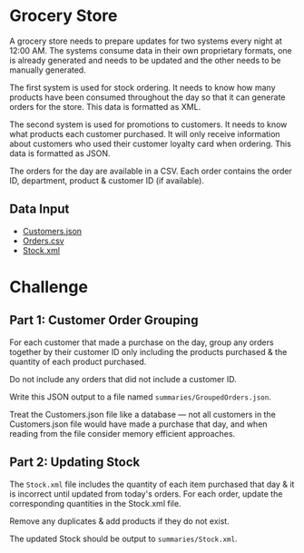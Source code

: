 # Grocery Store
A grocery store needs to prepare updates for two systems every night at 12:00 AM. The systems consume data in their own proprietary formats, one is already generated and needs to be updated and the other needs to be manually generated.

The first system is used for stock ordering. It needs to know how many products have been consumed throughout the day so that it can generate orders for the store. This data is formatted as XML.

The second system is used for promotions to customers. It needs to know what products each customer purchased. It will only receive information about customers who used their customer loyalty card when ordering. This data is formatted as JSON.

The orders for the day are available in a CSV. Each order contains the order ID, department, product & customer ID (if available).

## Data Input
- [Customers.json](./data/Customers.json)
- [Orders.csv](./data/Orders.csv)
- [Stock.xml](./data/Stock.xml)


# Challenge
## Part 1: Customer Order Grouping
For each customer that made a purchase on the day, group any orders together by their customer ID only including the products purchased & the quantity of each product purchased.

Do not include any orders that did not include a customer ID.

Write this JSON output to a file named `summaries/GroupedOrders.json`.

Treat the Customers.json file like a database — not all customers in the Customers.json file would have made a purchase that day, and when reading from the file consider memory efficient approaches.

## Part 2: Updating Stock
The `Stock.xml` file includes the quantity of each item purchased that day & it is incorrect until updated from today's orders. For each order, update the corresponding quantities in the Stock.xml file.

Remove any duplicates & add products if they do not exist.

The updated Stock should be output to `summaries/Stock.xml`.
